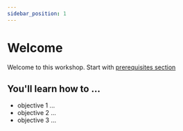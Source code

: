 ```yaml
---
sidebar_position: 1
---
```


# Welcome

Welcome to this workshop. Start with [prerequisites section](/docs/define/prerequisites)

## You'll learn how to ...

- objective 1 ...
- objective 2 ...
- objective 3 ...

